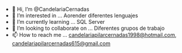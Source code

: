 - 👋 Hi, I’m @CandelariaCernadas
- 👀 I’m interested in ...  Aorender diferentes lenguajes
- 🌱 I’m currently learning ...  SQL Server 
- 💞️ I’m looking to collaborate on ... Diferentes grupos de trabajo
- 📫 How to reach me ...  candelariapilarcernadas1998@hotmail.com, candelariapilarcernadas615@gmail.com

<!---
CandelariaCernadas/CandelariaCernadas is a ✨ special ✨ repository because its `README.md` (this file) appears on your GitHub profile.
You can click the Preview link to take a look at your changes.
--->
